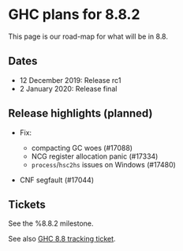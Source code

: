 # GHC plans for 8.8.2

This page is our road-map for what will be in 8.8.

## Dates

- 12 December 2019: Release rc1
- 2  January  2020: Release final

## Release highlights (planned)

* Fix:

  * compacting GC woes (#17088)
  * NCG register allocation panic (#17334)
  * `process`/`hsc2hs` issues on Windows (#17480)
 * CNF segfault (#17044)

## Tickets

See the %8.8.2 milestone.

See also [GHC 8.8 tracking ticket](https://gitlab.haskell.org/ghc/ghc/issues/17457).
  
